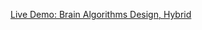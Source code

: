 [Live Demo: Brain Algorithms Design, Hybrid](https://www.chemicalqdevice.com/live-demo-brain-algorithms-design-hybrid)
